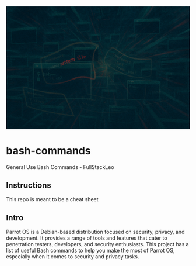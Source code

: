 ![Bash Commands Cover Image](https://raw.githubusercontent.com/fullstackleo777/covers/refs/heads/main/covers/bash-commands/cover_bash-commands.png)

# bash-commands
General Use Bash Commands - FullStackLeo


## Instructions
This repo is meant to be a cheat sheet

## Intro
Parrot OS is a Debian-based distribution focused on security, privacy, and development. It provides a range of tools and features that cater to penetration testers, developers, and security enthusiasts. This project has a list of useful Bash commands to help you make the most of Parrot OS, especially when it comes to security and privacy tasks.
